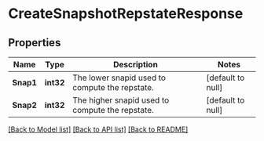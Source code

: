 # CreateSnapshotRepstateResponse

## Properties
Name | Type | Description | Notes
------------ | ------------- | ------------- | -------------
**Snap1** | **int32** | The lower snapid used to compute the repstate. | [default to null]
**Snap2** | **int32** | The higher snapid used to compute the repstate. | [default to null]

[[Back to Model list]](../README.md#documentation-for-models) [[Back to API list]](../README.md#documentation-for-api-endpoints) [[Back to README]](../README.md)


